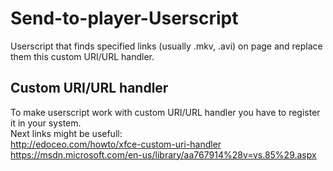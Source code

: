 # Send-to-player-Userscript
Userscript that finds specified links (usually .mkv, .avi) on page and replace them this custom URI/URL handler.
## Custom URI/URL handler
To make userscript work with custom URI/URL handler you have to register it in your system.  
Next links might be usefull:  
http://edoceo.com/howto/xfce-custom-uri-handler  
https://msdn.microsoft.com/en-us/library/aa767914%28v=vs.85%29.aspx
